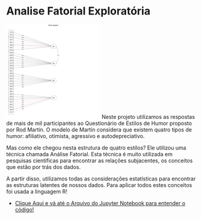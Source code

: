 # Analise Fatorial Exploratória

<img src="https://github.com/FerrazThales/AnaliseFatorialExploratoria/blob/main/BaseDeDados/mr4.png" width="250">
Neste projeto utilizamos as respostas de mais de mil participantes ao Questionário de Estilos de Humor proposto por Rod Martin. O modelo de Martin considera que existem quatro tipos de humor: afiliativo, otimista, agressivo e autodepreciativo.

Mas como ele chegou nesta estrutura de quatro estilos? Ele utilizou uma técnica chamada Análise Fatorial. Esta técnica é muito utilizada em pesquisas científicas para encontrar as relações subjacentes, os conceitos que estão por trás dos dados.

A partir disso, utilizamos todas as considerações estatísticas para encontrar as estruturas latentes de nossos dados. Para aplicar todos estes conceitos foi usada a linguagem R!

* [Clique Aqui e vá até o Arquivo do Jupyter Notebook para entender o código!](https://github.com/FerrazThales/AnaliseFatorialExploratoria/blob/main/An%C3%A1lise%20Fatorial%20Explorat%C3%B3ria.ipynb)
